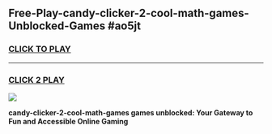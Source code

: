 
## Free-Play-candy-clicker-2-cool-math-games-Unblocked-Games #ao5jt
<h3>
<a href="https://news.freeplayer.one?title=candy-clicker-2-cool-math-games&ref=8M">CLICK TO PLAY</a></h3>
<hr>

<h3>
<a href="https://news.freeplayer.one?title=candy-clicker-2-cool-math-games&ref=8M">CLICK 2 PLAY</a>
  
</h3>

<a href="https://news.freeplayer.one?title=candy-clicker-2-cool-math-games&ref=8M"><img src="https://clearcache.store/games.png"></a>


**candy-clicker-2-cool-math-games games unblocked: Your Gateway to Fun and Accessible Online Gaming**
